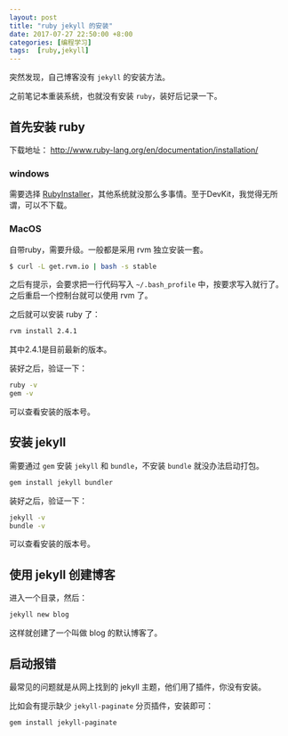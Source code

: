 ```yaml
---
layout: post
title: "ruby jekyll 的安装"
date: 2017-07-27 22:50:00 +8:00
categories: [编程学习]
tags:  [ruby,jekyll]
---
```


突然发现，自己博客没有 `jekyll` 的安装方法。

之前笔记本重装系统，也就没有安装 `ruby`，装好后记录一下。

## 首先安装 ruby

下载地址： http://www.ruby-lang.org/en/documentation/installation/

### windows

需要选择 [RubyInstaller](https://rubyinstaller.org/downloads/)，其他系统就没那么多事情。至于DevKit，我觉得无所谓，可以不下载。

### MacOS

自带ruby，需要升级。一般都是采用 rvm 独立安装一套。

``` bash
$ curl -L get.rvm.io | bash -s stable
```

之后有提示，会要求把一行代码写入 `~/.bash_profile` 中，按要求写入就行了。之后重启一个控制台就可以使用 rvm 了。

之后就可以安装 ruby 了：

```bash
rvm install 2.4.1
```

其中2.4.1是目前最新的版本。

装好之后，验证一下：

```bash
ruby -v
gem -v
```

可以查看安装的版本号。

## 安装 jekyll

需要通过 `gem` 安装 `jekyll` 和 `bundle`，不安装 `bundle` 就没办法启动打包。

```bash
gem install jekyll bundler
```

装好之后，验证一下：

```bash
jekyll -v
bundle -v
```

可以查看安装的版本号。

## 使用 jekyll 创建博客

进入一个目录，然后：

```bash
jekyll new blog
```

这样就创建了一个叫做 blog 的默认博客了。


## 启动报错

最常见的问题就是从网上找到的 jekyll 主题，他们用了插件，你没有安装。

比如会有提示缺少 `jekyll-paginate` 分页插件，安装即可：

```bash
gem install jekyll-paginate
```